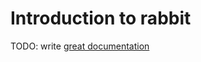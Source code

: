 # Introduction to rabbit

TODO: write [great documentation](http://jacobian.org/writing/great-documentation/what-to-write/)

